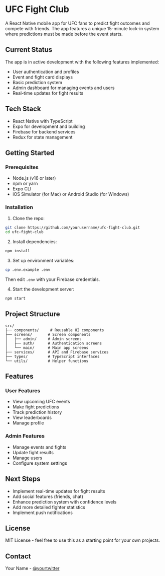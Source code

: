 # UFC Fight Club

A React Native mobile app for UFC fans to predict fight outcomes and compete with friends. The app features a unique 15-minute lock-in system where predictions must be made before the event starts.

## Current Status

The app is in active development with the following features implemented:

- User authentication and profiles
- Event and fight card displays
- Basic prediction system
- Admin dashboard for managing events and users
- Real-time updates for fight results

## Tech Stack

- React Native with TypeScript
- Expo for development and building
- Firebase for backend services
- Redux for state management

## Getting Started

### Prerequisites

- Node.js (v16 or later)
- npm or yarn
- Expo CLI
- iOS Simulator (for Mac) or Android Studio (for Windows)

### Installation

1. Clone the repo:
```bash
git clone https://github.com/yourusername/ufc-fight-club.git
cd ufc-fight-club
```

2. Install dependencies:
```bash
npm install
```

3. Set up environment variables:
```bash
cp .env.example .env
```
Then edit `.env` with your Firebase credentials.

4. Start the development server:
```bash
npm start
```

## Project Structure

```
src/
├── components/     # Reusable UI components
├── screens/       # Screen components
│   ├── admin/     # Admin screens
│   ├── auth/      # Authentication screens
│   └── main/      # Main app screens
├── services/      # API and Firebase services
├── types/         # TypeScript interfaces
└── utils/         # Helper functions
```

## Features

### User Features
- View upcoming UFC events
- Make fight predictions
- Track prediction history
- View leaderboards
- Manage profile

### Admin Features
- Manage events and fights
- Update fight results
- Manage users
- Configure system settings

## Next Steps

- Implement real-time updates for fight results
- Add social features (friends, chat)
- Enhance prediction system with confidence levels
- Add more detailed fighter statistics
- Implement push notifications

## License

MIT License - feel free to use this as a starting point for your own projects.

## Contact

Your Name - [@yourtwitter](https://twitter.com/yourtwitter) 